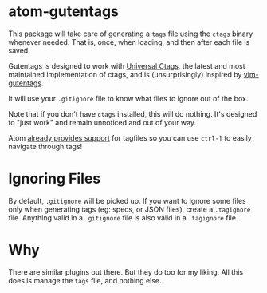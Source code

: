 # atom-gutentags

This package will take care of generating a `tags` file using the `ctags` binary
whenever needed. That is, once, when loading, and then after each file is saved.

Gutentags is designed to work with [Universal Ctags](https://ctags.io/), the
latest and most maintained implementation of ctags, and is (unsurprisingly)
inspired by [vim-gutentags](https://github.com/ludovicchabant/vim-gutentags).

It will use your `.gitignore` file to know what files to ignore out of the box.

Note that if you don't have `ctags` installed, this will do nothing. It's
designed to "just work" and remain unnoticed and out of your way.

Atom [already provides support](https://atom.io/packages/symbols-view) for
tagfiles so you can use `ctrl-]` to easily navigate through tags!

# Ignoring Files

By default, `.gitignore` will be picked up. If you want to ignore some files
only when generating tags (eg: specs, or JSON files), create a `.tagignore`
file. Anything valid in a `.gitignore` file is also valid in a `.tagignore`
file.

# Why
There are similar plugins out there. But they do too for my liking. All this
does is manage the `tags` file, and nothing else.
